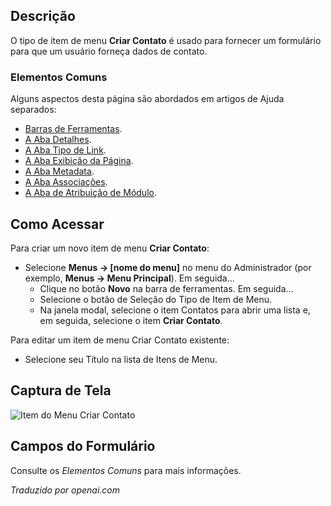 <!-- Filename: Help4.x:Menu_Item:_Create_Contact / Display title: Criar Contato -->

## Descrição

O tipo de item de menu **Criar Contato** é usado para fornecer um formulário para que um usuário forneça dados de contato.

### Elementos Comuns

Alguns aspectos desta página são abordados em artigos de Ajuda separados:

* [Barras de Ferramentas](jdocmanual?article=help/common-elements/toolbars).
* [A Aba Detalhes](jdocmanual?article=help/menu-items-common/menu-item-details).
* [A Aba Tipo de Link](jdocmanual?article=help/menu-items-common/menu-item-link-type).
* [A Aba Exibição da Página](jdocmanual?article=help/menu-items-common/menu-item-page-display).
* [A Aba Metadata](jdocmanual?article=help/menu-items-common/menu-item-metadata).
* [A Aba Associações](jdocmanual?article=help/common-elements/edit-associations).
* [A Aba de Atribuição de Módulo](jdocmanual?article=help/menu-items-common/menu-item-module-assignment).

## Como Acessar

Para criar um novo item de menu **Criar Contato**:

- Selecione **Menus → \[nome do menu\]** no menu do Administrador
  (por exemplo, **Menus → Menu Principal**). Em seguida...
  - Clique no botão **Novo** na barra de ferramentas. Em seguida...
  - Selecione o botão de Seleção do Tipo de Item de Menu.
  - Na janela modal, selecione o item Contatos para abrir uma lista e, em seguida,
    selecione o item **Criar Contato**.

Para editar um item de menu Criar Contato existente:

- Selecione seu Título na lista de Itens de Menu.

## Captura de Tela

![Item do Menu Criar Contato](../../../pt/images/menu-items/contacts-create-contact-details-tab.png)

## Campos do Formulário

Consulte os *Elementos Comuns* para mais informações.

*Traduzido por openai.com*

